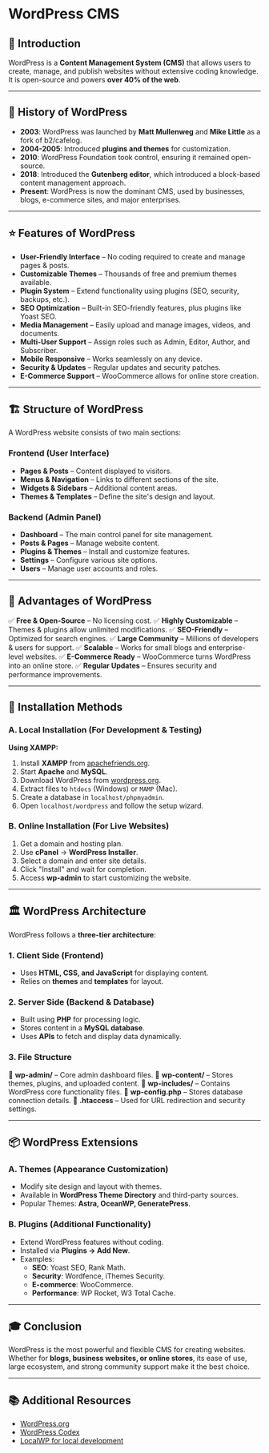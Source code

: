 # WordPress CMS

## 📌 Introduction
WordPress is a **Content Management System (CMS)** that allows users to create, manage, and publish websites without extensive coding knowledge. It is open-source and powers **over 40% of the web**.

---
## 📜  History of WordPress
- **2003**: WordPress was launched by **Matt Mullenweg** and **Mike Little** as a fork of b2/cafelog.
- **2004-2005**: Introduced **plugins and themes** for customization.
- **2010**: WordPress Foundation took control, ensuring it remained open-source.
- **2018**: Introduced the **Gutenberg editor**, which introduced a block-based content management approach.
- **Present**: WordPress is now the dominant CMS, used by businesses, blogs, e-commerce sites, and major enterprises.

---
## ⭐  Features of WordPress
- **User-Friendly Interface** – No coding required to create and manage pages & posts.
- **Customizable Themes** – Thousands of free and premium themes available.
- **Plugin System** – Extend functionality using plugins (SEO, security, backups, etc.).
- **SEO Optimization** – Built-in SEO-friendly features, plus plugins like Yoast SEO.
- **Media Management** – Easily upload and manage images, videos, and documents.
- **Multi-User Support** – Assign roles such as Admin, Editor, Author, and Subscriber.
- **Mobile Responsive** – Works seamlessly on any device.
- **Security & Updates** – Regular updates and security patches.
- **E-Commerce Support** – WooCommerce allows for online store creation.

---
## 🏗️  Structure of WordPress
A WordPress website consists of two main sections:
### **Frontend (User Interface)**
- **Pages & Posts** – Content displayed to visitors.
- **Menus & Navigation** – Links to different sections of the site.
- **Widgets & Sidebars** – Additional content areas.
- **Themes & Templates** – Define the site's design and layout.

### **Backend (Admin Panel)**
- **Dashboard** – The main control panel for site management.
- **Posts & Pages** – Manage website content.
- **Plugins & Themes** – Install and customize features.
- **Settings** – Configure various site options.
- **Users** – Manage user accounts and roles.

---
## 🎯  Advantages of WordPress
✅ **Free & Open-Source** – No licensing cost.
✅ **Highly Customizable** – Themes & plugins allow unlimited modifications.
✅ **SEO-Friendly** – Optimized for search engines.
✅ **Large Community** – Millions of developers & users for support.
✅ **Scalable** – Works for small blogs and enterprise-level websites.
✅ **E-Commerce Ready** – WooCommerce turns WordPress into an online store.
✅ **Regular Updates** – Ensures security and performance improvements.

---
## 🔧 Installation Methods
### **A. Local Installation (For Development & Testing)**
**Using XAMPP:**
1. Install **XAMPP** from [apachefriends.org](https://www.apachefriends.org).
2. Start **Apache** and **MySQL**.
3. Download WordPress from [wordpress.org](https://wordpress.org/download/).
4. Extract files to `htdocs` (Windows) or `MAMP` (Mac).
5. Create a database in `localhost/phpmyadmin`.
6. Open `localhost/wordpress` and follow the setup wizard.

### **B. Online Installation (For Live Websites)**
1. Get a domain and hosting plan.
2. Use **cPanel** → **WordPress Installer**.
3. Select a domain and enter site details.
4. Click "Install" and wait for completion.
5. Access **wp-admin** to start customizing the website.

---
## 🏛️  WordPress Architecture
WordPress follows a **three-tier architecture**:
### **1. Client Side (Frontend)**
- Uses **HTML, CSS, and JavaScript** for displaying content.
- Relies on **themes** and **templates** for layout.

### **2. Server Side (Backend & Database)**
- Built using **PHP** for processing logic.
- Stores content in a **MySQL database**.
- Uses **APIs** to fetch and display data dynamically.

### **3. File Structure**
📂 **wp-admin/** – Core admin dashboard files.
📂 **wp-content/** – Stores themes, plugins, and uploaded content.
📂 **wp-includes/** – Contains WordPress core functionality files.
📂 **wp-config.php** – Stores database connection details.
📂 **.htaccess** – Used for URL redirection and security settings.

---
## 📦  WordPress Extensions
### **A. Themes (Appearance Customization)**
- Modify site design and layout with themes.
- Available in **WordPress Theme Directory** and third-party sources.
- Popular Themes: **Astra, OceanWP, GeneratePress**.

### **B. Plugins (Additional Functionality)**
- Extend WordPress features without coding.
- Installed via **Plugins → Add New**.
- Examples:
  - **SEO**: Yoast SEO, Rank Math.
  - **Security**: Wordfence, iThemes Security.
  - **E-commerce**: WooCommerce.
  - **Performance**: WP Rocket, W3 Total Cache.

---
## 🎓 Conclusion
WordPress is the most powerful and flexible CMS for creating websites. Whether for **blogs, business websites, or online stores**, its ease of use, large ecosystem, and strong community support make it the best choice.

---
## 📚 Additional Resources
- [WordPress.org](https://wordpress.org/)
- [WordPress Codex](https://codex.wordpress.org/)
- [LocalWP for local development](https://localwp.com/)
